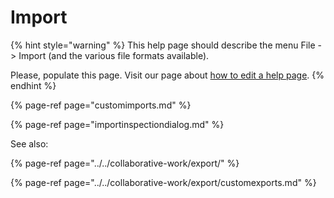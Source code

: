 # Import

{% hint style="warning" %}
This help page should describe the menu File -&gt; Import \(and the various file formats available\).

Please, populate this page. Visit our page about [how to edit a help page](../../contributing/how-to-improve-the-help-page.md#editing-help-pages-directly-in-the-browser).
{% endhint %}

{% page-ref page="customimports.md" %}

{% page-ref page="importinspectiondialog.md" %}

See also:

{% page-ref page="../../collaborative-work/export/" %}

{% page-ref page="../../collaborative-work/export/customexports.md" %}


